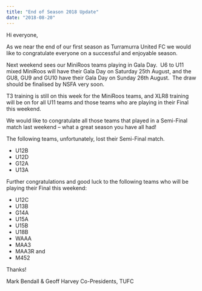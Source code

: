 ```yaml
---
title: "End of Season 2018 Update"
date: "2018-08-20"
---
```


Hi everyone,

As we near the end of our first season as Turramurra United FC we would like to congratulate everyone on a successful and enjoyable season.

Next weekend sees our MiniRoos teams playing in Gala Day.  U6 to U11 mixed MiniRoos will have their Gala Day on Saturday 25th August, and the GU8, GU9 and GU10 have their Gala Day on Sunday 26th August.  The draw should be finalised by NSFA very soon.

T3 training is still on this week for the MiniRoos teams, and XLR8 training will be on for all U11 teams and those teams who are playing in their Final this weekend.

We would like to congratulate all those teams that played in a Semi-Final match last weekend – what a great season you have all had!

The following teams, unfortunately, lost their Semi-Final match.

- U12B
- U12D
- G12A
- U13A

Further congratulations and good luck to the following teams who will be playing their Final this weekend:

- U12C
- U13B
- G14A
- U15A
- U15B
- U18B
- WAAA
- MAA3
- MAA3R and
- M452

Thanks!

Mark Bendall & Geoff Harvey Co-Presidents, TUFC
